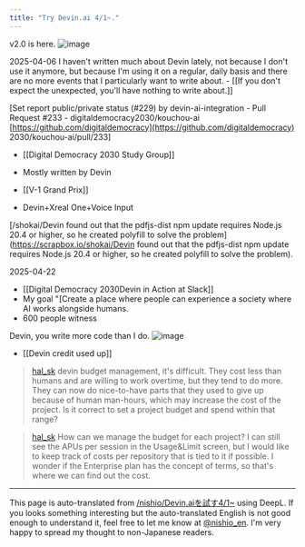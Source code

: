 ```yaml
---
title: "Try Devin.ai 4/1~."
---
```


v2.0 is here.
![image](https://gyazo.com/8edfcd1b5f98ab294420408b670ec03b/thumb/1000)

2025-04-06
I haven't written much about Devin lately, not because I don't use it anymore, but because I'm using it on a regular, daily basis and there are no more events that I particularly want to write about.
    - [[If you don't expect the unexpected, you'll have nothing to write about.]]


[Set report public/private status (#229) by devin-ai-integration - Pull Request #233 - digitaldemocracy2030/kouchou-ai [https://github.com/digitaldemocracy](https://github.com/digitaldemocracy) 2030/kouchou-ai/pull/233]

- [[Digital Democracy 2030 Study Group]]
- Mostly written by Devin

- [[V-1 Grand Prix]]
- Devin+Xreal One+Voice Input

[/shokai/Devin found out that the pdfjs-dist npm update requires Node.js 20.4 or higher, so he created polyfill to solve the problem](https://scrapbox.io/shokai/Devin found out that the pdfjs-dist npm update requires Node.js 20.4 or higher, so he created polyfill to solve the problem).

2025-04-22
- [[Digital Democracy 2030Devin in Action at Slack]]
- My goal "[Create a place where people can experience a society where AI works alongside humans.
- 600 people witness

Devin, you write more code than I do.
![image](https://gyazo.com/a77b6893016413e3ca55811d5b3453bb/thumb/1000)

- [[Devin credit used up]]

> [hal_sk](https://x.com/hal_sk/status/1917394075877269639) devin budget management, it's difficult. They cost less than humans and are willing to work overtime, but they tend to do more. They can now do nice-to-have parts that they used to give up because of human man-hours, which may increase the cost of the project. Is it correct to set a project budget and spend within that range?

> [hal_sk](https://x.com/hal_sk/status/1917396395998564548) How can we manage the budget for each project? I can still see the APUs per session in the Usage&Limit screen, but I would like to keep track of costs per repository that is tied to it if possible.
>  I wonder if the Enterprise plan has the concept of terms, so that's where we can find out the cost.

---
This page is auto-translated from [/nishio/Devin.aiを試す4/1~](https://scrapbox.io/nishio/Devin.aiを試す4/1~) using DeepL. If you looks something interesting but the auto-translated English is not good enough to understand it, feel free to let me know at [@nishio_en](https://twitter.com/nishio_en). I'm very happy to spread my thought to non-Japanese readers.